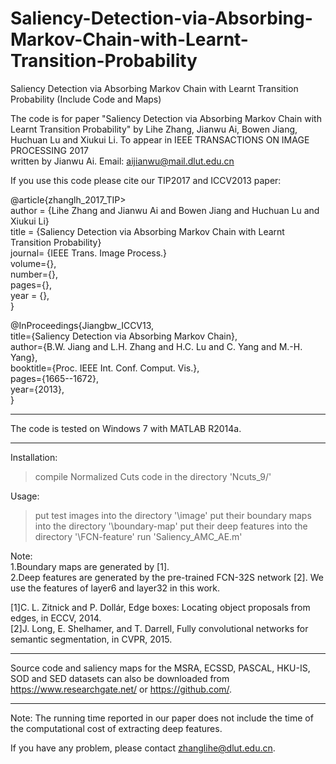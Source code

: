 # Saliency-Detection-via-Absorbing-Markov-Chain-with-Learnt-Transition-Probability
Saliency Detection via Absorbing Markov Chain with Learnt Transition Probability (Include Code and Maps)


The code is for paper "Saliency Detection via Absorbing Markov Chain with Learnt Transition Probability" by Lihe Zhang, Jianwu Ai, Bowen Jiang, Huchuan Lu and Xiukui Li. To appear in IEEE TRANSACTIONS ON IMAGE PROCESSING 2017   
written by Jianwu Ai. Email: aijianwu@mail.dlut.edu.cn


If you use this code please cite our TIP2017 and ICCV2013 paper:

@article{zhanglh_2017_TIP>  
author = {Lihe Zhang and Jianwu Ai and Bowen Jiang and Huchuan Lu and Xiukui Li}  
title = {Saliency Detection via Absorbing Markov Chain with Learnt Transition Probability}  
journal= {IEEE Trans. Image Process.}  
volume={},  
number={},  
pages={},  
year = {},  
}

@InProceedings{Jiangbw_ICCV13,  
title={Saliency Detection via Absorbing Markov Chain},  
author={B.W. Jiang and L.H. Zhang and H.C. Lu and C. Yang and M.-H. Yang},  
booktitle={Proc. IEEE Int. Conf. Comput. Vis.},  
pages={1665--1672},  
year={2013},  
}


******************************************************************
The code is tested on Windows 7 with MATLAB R2014a.
*******************************************************************

Installation:
>compile Normalized Cuts code in the directory 'Ncuts_9/'


Usage:
>put test images into the directory '\image'
>put their boundary maps into the directory '\boundary-map'
>put their deep features into the directory '\FCN-feature'
>run 'Saliency_AMC_AE.m'


Note:  
1.Boundary maps are generated by [1].  
2.Deep features are generated by the pre-trained FCN-32S network [2]. We use the features of layer6 and layer32 in this work.


[1]C. L. Zitnick and P. Dollár, Edge boxes: Locating object proposals from edges, in ECCV, 2014.  
[2]J. Long, E. Shelhamer, and T. Darrell, Fully convolutional networks for semantic segmentation, in CVPR, 2015.

*****************************************************************************************************************************
Source code and saliency maps for the MSRA, ECSSD, PASCAL, HKU-IS, SOD and SED datasets can also be downloaded from https://www.researchgate.net/ or https://github.com/.
*****************************************************************************************************************************

Note: The running time reported in our paper does not include the time of the computational cost of extracting deep features. 

If you have any problem, please contact zhanglihe@dlut.edu.cn.






